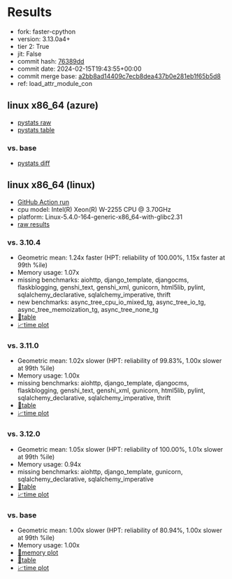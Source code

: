 # Results

- fork: faster-cpython
- version: 3.13.0a4+
- tier 2: True
- jit: False
- commit hash: [76389dd](https://github.com/faster%2dcpython/cpython/commit/76389dd)
- commit date: 2024-02-15T19:43:55+00:00
- commit merge base: [a2bb8ad14409c7ecb8dea437b0e281eb1f65b5d8](https://github.com/faster%2dcpython/cpython/commit/a2bb8ad14409c7ecb8dea437b0e281eb1f65b5d8)
- ref: load_attr_module_con

## linux x86_64 (azure)

- [pystats raw](bm-20240215-azure-x86_64-faster%252dcpython-load_attr_module_con-3.13.0a4%2B-76389dd-pystats.json)
- [pystats table](bm-20240215-azure-x86_64-faster%252dcpython-load_attr_module_con-3.13.0a4%2B-76389dd-pystats.md)

### vs. base

- [pystats diff](bm-20240215-azure-x86_64-faster%252dcpython-load_attr_module_con-3.13.0a4%2B-76389dd-pystats-vs-base.md)

## linux x86_64 (linux)

- [GitHub Action run](https://github.com/faster-cpython/benchmarking/actions/runs/7973053649)
- cpu model: Intel(R) Xeon(R) W-2255 CPU @ 3.70GHz
- platform: Linux-5.4.0-164-generic-x86_64-with-glibc2.31
- [raw results](bm-20240215-linux-x86_64-faster%252dcpython-load_attr_module_con-3.13.0a4%2B-76389dd.json)

### vs. 3.10.4

- Geometric mean: 1.24x faster (HPT: reliability of 100.00%, 1.15x faster at 99th %ile)
- Memory usage: 1.07x
- missing benchmarks: aiohttp, django_template, djangocms, flaskblogging, genshi_text, genshi_xml, gunicorn, html5lib, pylint, sqlalchemy_declarative, sqlalchemy_imperative, thrift
- new benchmarks: async_tree_cpu_io_mixed_tg, async_tree_io_tg, async_tree_memoization_tg, async_tree_none_tg
- [📄table](bm-20240215-linux-x86_64-faster%252dcpython-load_attr_module_con-3.13.0a4%2B-76389dd-vs-3.10.4.md)
- [📈time plot](bm-20240215-linux-x86_64-faster%252dcpython-load_attr_module_con-3.13.0a4%2B-76389dd-vs-3.10.4.png)

### vs. 3.11.0

- Geometric mean: 1.02x slower (HPT: reliability of 99.83%, 1.00x slower at 99th %ile)
- Memory usage: 1.00x
- missing benchmarks: aiohttp, django_template, djangocms, flaskblogging, genshi_text, genshi_xml, gunicorn, html5lib, pylint, sqlalchemy_declarative, sqlalchemy_imperative, thrift
- [📄table](bm-20240215-linux-x86_64-faster%252dcpython-load_attr_module_con-3.13.0a4%2B-76389dd-vs-3.11.0.md)
- [📈time plot](bm-20240215-linux-x86_64-faster%252dcpython-load_attr_module_con-3.13.0a4%2B-76389dd-vs-3.11.0.png)

### vs. 3.12.0

- Geometric mean: 1.05x slower (HPT: reliability of 100.00%, 1.01x slower at 99th %ile)
- Memory usage: 0.94x
- missing benchmarks: aiohttp, django_template, gunicorn, sqlalchemy_declarative, sqlalchemy_imperative
- [📄table](bm-20240215-linux-x86_64-faster%252dcpython-load_attr_module_con-3.13.0a4%2B-76389dd-vs-3.12.0.md)
- [📈time plot](bm-20240215-linux-x86_64-faster%252dcpython-load_attr_module_con-3.13.0a4%2B-76389dd-vs-3.12.0.png)

### vs. base

- Geometric mean: 1.00x slower (HPT: reliability of 80.94%, 1.00x slower at 99th %ile)
- Memory usage: 1.00x
- [🧠memory plot](bm-20240215-linux-x86_64-faster%252dcpython-load_attr_module_con-3.13.0a4%2B-76389dd-vs-base-mem.png)
- [📄table](bm-20240215-linux-x86_64-faster%252dcpython-load_attr_module_con-3.13.0a4%2B-76389dd-vs-base.md)
- [📈time plot](bm-20240215-linux-x86_64-faster%252dcpython-load_attr_module_con-3.13.0a4%2B-76389dd-vs-base.png)

